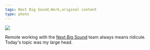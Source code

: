 ```yaml
---
tags: Next Big Sound,Work,original content
type: photo
---
```

<img src="http://25.media.tumblr.com/24cf67e0bb255bc5d87cc4dc5d3b2fb2/tumblr_mgfjywUwbt1rdkc0do1_1280.jpg" />

<p>Remote working with the <a href="http://nextbigsound.com">Next Big Sound</a> team always means ridicule. Today's topic was my large head.</p> 
